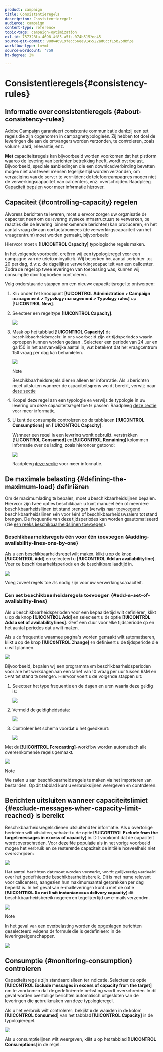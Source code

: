 ```yaml
---
product: campaign
title: Consistentieregels
description: Consistentieregels
audience: campaign
content-type: reference
topic-tags: campaign-optimization
exl-id: 757328fa-4698-4f85-a5fa-074b5152ec45
source-git-commit: 98d646919fedc66ee9145522ad0c5f15b25dbf2e
workflow-type: tm+mt
source-wordcount: '759'
ht-degree: 2%

---
```


# Consistentieregels{#consistency-rules}

## Informatie over consistentieregels {#about-consistency-rules}

Adobe Campaign garandeert consistente communicatie dankzij een set regels die zijn opgenomen in campagnetypologieën. Zij hebben tot doel de leveringen die aan de ontvangers worden verzonden, te controleren, zoals volume, aard, relevantie, enz.

**Met** capaciteitsregels kan bijvoorbeeld worden voorkomen dat het platform waarop de levering van berichten betrekking heeft, wordt overbelast. Bijvoorbeeld, speciale aanbiedingen die een downloadverbinding bevatten mogen niet aan teveel mensen tegelijkertijd worden verzonden, om verzadiging van de server te vermijden; de telefooncampagnes mogen niet de verwerkingscapaciteit van callcenters, enz. overschrijden. Raadpleeg [Capaciteit bepalen](#controlling-capacity) voor meer informatie hierover.

## Capaciteit {#controlling-capacity} regelen

Alvorens berichten te leveren, moet u ervoor zorgen uw organisatie de capaciteit heeft om de levering (fysieke infrastructuur) te verwerken, de reacties die de levering (binnenkomende berichten) kan produceren, en het aantal vraag die aan contactabonnees (de verwerkingscapaciteit van het vraagcentrum) moet worden gemaakt, bijvoorbeeld.

Hiervoor moet u **[!UICONTROL Capacity]** typologische regels maken.

In het volgende voorbeeld, creëren wij een typologieregel voor een campagne van de telefoonloyaliteit. Wij beperken het aantal berichten tot 20 per dag, d.w.z. de dagelijkse verwerkingscapaciteit van een callcenter. Zodra de regel op twee leveringen van toepassing was, kunnen wij consumptie door logboeken controleren.

Volg onderstaande stappen om een nieuwe capaciteitsregel te ontwerpen:

1. Klik onder het knooppunt **[!UICONTROL Administration > Campaign management > Typology management > Typology rules]** op **[!UICONTROL New]**.
1. Selecteer een regeltype **[!UICONTROL Capacity]**.

   ![](assets/campaign_opt_create_capacity_01.png)

1. Maak op het tabblad **[!UICONTROL Capacity]** de beschikbaarheidsregels: in ons voorbeeld zijn dit tijdsperiodes waarin oproepen kunnen worden gedaan . Selecteer een periode van 24 uur en ga 150 in het aanvankelijke aantal in, wat betekent dat het vraagcentrum 150 vraag per dag kan behandelen.

   ![](assets/campaign_opt_create_capacity_02.png)

   >[!NOTE]
   >
   >Beschikbaarheidsregels dienen alleen ter informatie. Als u berichten moet uitsluiten wanneer de capaciteitsgrens wordt bereikt, verwijs naar [deze sectie](#exclude-messages-when-capacity-limit-reached).

1. Koppel deze regel aan een typologie en verwijs de typologie in uw levering om deze capaciteitsregel toe te passen. Raadpleeg [deze sectie](../../campaign/using/applying-rules.md#applying-a-typology-to-a-delivery) voor meer informatie.
1. U kunt de consumptie controleren op de tabbladen **[!UICONTROL Consumptions]** en **[!UICONTROL Capacity]**.

   Wanneer een regel in een levering wordt gebruikt, verstrekken **[!UICONTROL Consumed]** en **[!UICONTROL Remaining]** kolommen informatie over de lading, zoals hieronder getoond:

   ![](assets/campaign_opt_create_capacity_03.png)

   Raadpleeg [deze sectie](#monitoring-consumption) voor meer informatie.

## De maximale belasting {#defining-the-maximum-load} definiëren

Om de maximumlading te bepalen, moet u beschikbaarheidslijnen bepalen. Hiervoor zijn twee opties beschikbaar: u kunt manueel één of meerdere beschikbaarheidslijnen tot stand brengen (verwijs naar [toevoegend beschikbaarheidslijnen één voor één](#adding-availability-lines-one-by-one)) of beschikbaarheidswaaiers tot stand brengen. De frequentie van deze tijdsperiodes kan worden geautomatiseerd (zie [een reeks beschikbaarheidslijnen toevoegen](#add-a-set-of-availability-lines)).

### Beschikbaarheidsregels één voor één toevoegen {#adding-availability-lines-one-by-one}

Als u een beschikbaarheidsregel wilt maken, klikt u op de knop **[!UICONTROL Add]** en selecteert u **[!UICONTROL Add an availability line]**. Voer de beschikbaarheidsperiode en de beschikbare laadtijd in.

![](assets/campaign_opt_create_capacity_02.png)

Voeg zoveel regels toe als nodig zijn voor uw verwerkingscapaciteit.

### Een set beschikbaarheidsregels toevoegen {#add-a-set-of-availability-lines}

Als u beschikbaarheidsperioden voor een bepaalde tijd wilt definiëren, klikt u op de knop **[!UICONTROL Add]** en selecteert u de optie **[!UICONTROL Add a set of availability lines]**. Geef een duur voor elke tijdsperiode op en het aantal periodes dat u wilt maken.

Als u de frequentie waarmee pagina&#39;s worden gemaakt wilt automatiseren, klikt u op de knop **[!UICONTROL Change]** en definieert u de tijdsperiode die u wilt plannen.

![](assets/campaign_opt_create_capacity_07.png)

Bijvoorbeeld, bepalen wij een programma om beschikbaarheidsperioden voor alle het werkdagen aan een tarief van 10 vraag per uur tussen 9AM en 5PM tot stand te brengen. Hiervoor voert u de volgende stappen uit:

1. Selecteer het type frequentie en de dagen en uren waarin deze geldig is:

   ![](assets/campaign_opt_create_capacity_08.png)

1. Vermeld de geldigheidsdata:

   ![](assets/campaign_opt_create_capacity_09.png)

1. Controleer het schema voordat u het goedkeurt:

   ![](assets/campaign_opt_create_capacity_10.png)

Met de **[!UICONTROL Forecasting]**-workflow worden automatisch alle overeenkomende regels gemaakt.

![](assets/campaign_opt_create_capacity_12.png)

>[!NOTE]
>
>We raden u aan beschikbaarheidsregels te maken via het importeren van bestanden. Op dit tabblad kunt u verbruikslijnen weergeven en controleren.

## Berichten uitsluiten wanneer capaciteitslimiet {#exclude-messages-when-capacity-limit-reached} is bereikt

Beschikbaarheidsregels dienen uitsluitend ter informatie. Als u overtollige berichten wilt uitsluiten, schakelt u de optie **[!UICONTROL Exclude from the target messages in excess of capacity]** in. Dit voorkomt dat de capaciteit wordt overschreden. Voor dezelfde populatie als in het vorige voorbeeld mogen het verbruik en de resterende capaciteit de initiële hoeveelheid niet overschrijden:

![](assets/campaign_opt_create_capacity_04.png)

Het aantal berichten dat moet worden verwerkt, wordt gelijkmatig verdeeld over het gedefinieerde beschikbaarheidsbereik. Dit is met name relevant voor callcenters, aangezien hun maximumaantal gesprekken per dag beperkt is. In het geval van e-mailleveringen kunt u met de optie **[!UICONTROL Do not limit instantaneous delivery capacity]** dit beschikbaarheidsbereik negeren en tegelijkertijd uw e-mails verzenden.

![](assets/campaign_opt_create_capacity_05.png)

>[!NOTE]
>
>In het geval van een overbelasting worden de opgeslagen berichten geselecteerd volgens de formule die is gedefinieerd in de leveringseigenschappen.

![](assets/campaign_opt_create_capacity_06.png)

## Consumptie {#monitoring-consumption} controleren

Capaciteitsregels zijn standaard alleen ter indicatie. Selecteer de optie **[!UICONTROL Exclude messages in excess of capacity from the target]** om te voorkomen dat de gedefinieerde belasting wordt overschreden. In dit geval worden overtollige berichten automatisch uitgesloten van de leveringen die gebruikmaken van deze typologieregel.

Als u het verbruik wilt controleren, bekijkt u de waarden in de kolom **[!UICONTROL Consumed]** van het tabblad **[!UICONTROL Capacity]** in de typologieregel.

![](assets/campaign_opt_create_capacity_04.png)

Als u consumptielijnen wilt weergeven, klikt u op het tabblad **[!UICONTROL Consumptions]** in de regel.
